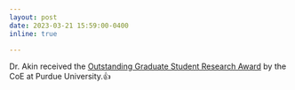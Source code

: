 ```yaml
---
layout: post
date: 2023-03-21 15:59:00-0400
inline: true

---
```


Dr. Akin received the [Outstanding Graduate Student Research Award](https://engineering.purdue.edu/Engr/People/Awards/Graduate/ptRecipientListing?group_id=237384&show_sub_groups=1) by the CoE at Purdue University.&#x1F44D;

